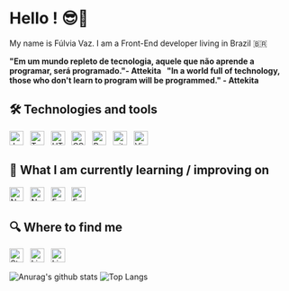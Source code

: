 
# Hello ! 😎🖖

  

My name is Fúlvia Vaz. I am a  Front-End developer living in Brazil 🇧🇷

 **"Em um mundo repleto de tecnologia, aquele que não aprende a programar, será programado."- Attekita
 &nbsp;
 "In a world full of technology, those who don't learn to program will be programmed." - Attekita**


## 🛠 Technologies and tools



[<img src="https://img.shields.io/badge/JavaScript-282C34?logo=javascript&logoColor=F7DF1E" alt="JavaScript logo" title="JavaScript" height="25" />][tech_tools_anchor]
&nbsp;
[<img src="https://img.shields.io/badge/TypeScript-282C34?logo=typescript&logoColor=3178C6" alt="TypeScript logo" title="TypeScript" height="25" />][tech_tools_anchor]
&nbsp;
[<img src="https://img.shields.io/badge/HTML5-282C34?logo=html5&logoColor=E34F26" alt="HTML5 logo" title="HTML5" height="25" />][tech_tools_anchor]
&nbsp;
[<img src="https://img.shields.io/badge/CSS3-282C34?logo=css3&logoColor=1572B6" alt="CSS3 logo" title="CSS3" height="25" />][tech_tools_anchor]
&nbsp;
[<img src="https://img.shields.io/badge/React-282C34?logo=react&logoColor=61DAFB" alt="React logo" title="React.js / React Native" height="25" />][tech_tools_anchor]
&nbsp;
[<img src="https://img.shields.io/badge/git-282C34?logo=git&logoColor=F05032" alt="git logo" title="git" height="25" />][tech_tools_anchor]
&nbsp;
[<img src="https://img.shields.io/badge/VS%20Code-282C34?logo=visual-studio-code&logoColor=007ACC" alt="Visual Studio Code logo" title="Visual Studio Code" height="25" />][tech_tools_anchor]
 

<a name="learning-next"></a>

  

## 📖 What I am currently learning / improving on

  

[<img src="https://img.shields.io/badge/Node.js-282C34?logo=node.js&logoColor=339933" alt="Node.js logo" title="Node.js" height="25" />][learning_now_anchor]
&nbsp;
[<img src="https://img.shields.io/badge/Next.js-282C34?logo=next.js&logoColor=FFFFFF" alt="Next.js logo" title="Next.js" height="25" />][learning_now_anchor]
&nbsp;
[<img src="https://img.shields.io/badge/Express-282C34?logo=express&logoColor=FFFFFF" alt="Express.js logo" title="Express.js" height="25" />][learning_now_anchor]
&nbsp;
[<img src="https://img.shields.io/badge/SQL-282C34?logo=mysql&logoColor=FFFFFF" alt="Express.js logo" title="Express.js" height="25" />][learning_now_anchor]

  


## 🔍 Where to find me

  

[<img src="https://img.shields.io/badge/Facebook-282C34?logo=facebook&logoColor=0273E3" alt="Stack Overflow logo" title="Stack Overflow" height="25" />](https://www.facebook.com/fulviavaz)
&nbsp;
[<img src="https://img.shields.io/badge/LinkedIn-282C34?logo=linkedin&logoColor=0273E3" alt="LinkedIn logo" title="LinkedIn" height="25" />](https://www.linkedin.com/in/fulviavaz/)
&nbsp;
[<img src="https://img.shields.io/badge/Instagram-282C34?logo=instagram&logoColor=E649B4" alt="LinkedIn logo" title="LinkedIn" height="25" />](https://www.instagram.com/fulviavaz/)

![Anurag's github stats](https://github-readme-stats.vercel.app/api?username=fulviavaz&count_private=true&theme=omni) ![Top Langs](https://github-readme-stats.vercel.app/api/top-langs/?username=fulviavaz&layout=compact&theme=omni)

[tech_tools_anchor]: #bonjour--

[learning_now_anchor]: #learning-now

[learning_next_anchor]: #learning-next
